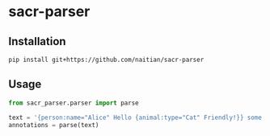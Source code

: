 # sacr-parser

## Installation

```
pip install git+https://github.com/naitian/sacr-parser
```

## Usage

```py
from sacr_parser.parser import parse

text = '{person:name="Alice" Hello {animal:type="Cat" Friendly!}} some extra text'
annotations = parse(text)
```